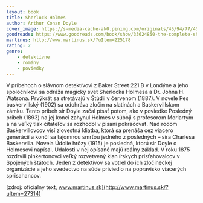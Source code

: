 ```yaml
---
layout: book
title: Sherlock Holmes
author: Arthur Conan Doyle
cover_image: https://s-media-cache-ak0.pinimg.com/originals/45/94/77/45947764361fa473c5e3fd8858809142.jpg
goodreads: https://www.goodreads.com/book/show/33624850-the-complete-sherlock-holmes?from_search=true
martinus: http://www.martinus.sk/?uItem=225178
rating: 2
genre:
    - detektívne
    - romány
    - poviedky
---
```

V príbehoch o slávnom detektívovi z Baker Street 221 B v Londýne a jeho spoločníkovi sa odráža magický svet Sherlocka Holmesa a Dr. Johna H. Watsona. Prvýkrát sa stretávajú v Štúdii v červenom (1887). V novele Pes baskervillský (1902) sa odohráva zločin na slatinách a Baskervillskom zámku. Tento príbeh sir Doyle začal písať potom, ako v poviedke Posledný príbeh (1893) na jej konci zahynul Holmes v súboji s profesorom Moriartym a na veľký tlak čitateľov sa rozhodol v písaní pokračovať. Nad rodom Baskervillovcov visí zlovestná kliatba, ktorá sa prenáša cez viacero generácií a končí sa tajomnou smrťou jedného z posledných – sira Charlesa Baskervilla. Novela Údolie hrôzy (1915) je posledná, ktorú sir Doyle o Holmesovi napísal. Udalosti v nej opísané majú reálny základ. V roku 1875 rozdrvili pinkertonovci veľký rozvetvený klan írskych prisťahovalcov v Spojených štátoch. Jeden z detektívov sa votrel do ich zločineckej organizácie a jeho svedectvo na súde priviedlo na popravisko viacerých sprisahancov. 

[zdroj: oficiálny text, www.martinus.sk](http://www.martinus.sk/?uItem=27314)
